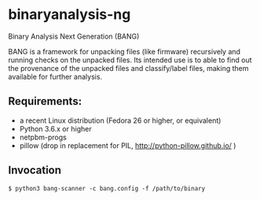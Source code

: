 # binaryanalysis-ng
Binary Analysis Next Generation (BANG)

BANG is a framework for unpacking files (like firmware) recursively and running checks on the unpacked files. Its intended use is to able to find out the provenance of the unpacked files and classify/label files, making them available for further analysis.

## Requirements:

* a recent Linux distribution (Fedora 26 or higher, or equivalent)
* Python 3.6.x or higher
* netpbm-progs
* pillow (drop in replacement for PIL, http://python-pillow.github.io/ )

## Invocation

    $ python3 bang-scanner -c bang.config -f /path/to/binary
